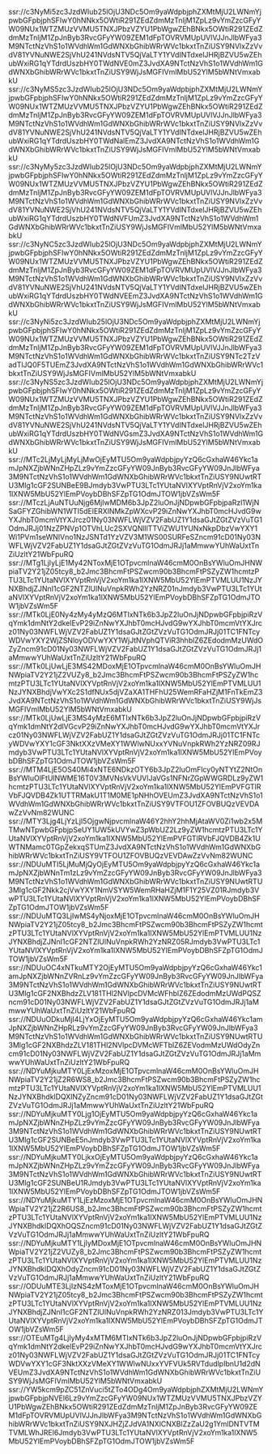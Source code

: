ssr://c3NyMi5zc3JzdWIub25lOjU3NDc5Om9yaWdpbjphZXMtMjU2LWNmYjpwbGFpbjphSFIwY0hNNkx5OWtiR291ZEdZdmMzTnljM1ZpLz9vYmZzcGFyYW09NUx1WTZMUzVVMU5TNXJPbzVZYU1PbWgwZEhBNkx5OWtiR291ZEdZdmMzTnljM1ZpJnByb3RvcGFyYW09ZEM1dFpTOVRVMUpUVlVJJnJlbWFya3M9NTctNzVhS1o1WVdhWm1GdWNXbGhibWRrWVc1bkxtTnZiUSY9NVlxZzVvdV81YVNuNWE2SjVhU241NVdsNTV5QjVaLTY1YVdINTdxelJHRjBZVU5wZEhubWxiRG1qYTdrdUszbHY0TWdNVE0mZ3JvdXA9NTctNzVhS1o1WVdhWm1GdWNXbGhibWRrWVc1bkxtTnZiUSY9WjJsMGFIVmlMbU52YlM5bWNtVmxabkU
ssr://c3NyMS5zc3JzdWIub25lOjU3NDc5Om9yaWdpbjphZXMtMjU2LWNmYjpwbGFpbjphSFIwY0hNNkx5OWtiR291ZEdZdmMzTnljM1ZpLz9vYmZzcGFyYW09NUx1WTZMUzVVMU5TNXJPbzVZYU1PbWgwZEhBNkx5OWtiR291ZEdZdmMzTnljM1ZpJnByb3RvcGFyYW09ZEM1dFpTOVRVMUpUVlVJJnJlbWFya3M9NTctNzVhS1o1WVdhWm1GdWNXbGhibWRrWVc1bkxtTnZiUSY9NVlxZzVvdV81YVNuNWE2SjVhU241NVdsNTV5QjVaLTY1YVdINTdxelJHRjBZVU5wZEhubWxiRG1qYTdrdUszbHY0TWdNalEmZ3JvdXA9NTctNzVhS1o1WVdhWm1GdWNXbGhibWRrWVc1bkxtTnZiUSY9WjJsMGFIVmlMbU52YlM5bWNtVmxabkU
ssr://c3NyMy5zc3JzdWIub25lOjU3NDc5Om9yaWdpbjphZXMtMjU2LWNmYjpwbGFpbjphSFIwY0hNNkx5OWtiR291ZEdZdmMzTnljM1ZpLz9vYmZzcGFyYW09NUx1WTZMUzVVMU5TNXJPbzVZYU1PbWgwZEhBNkx5OWtiR291ZEdZdmMzTnljM1ZpJnByb3RvcGFyYW09ZEM1dFpTOVRVMUpUVlVJJnJlbWFya3M9NTctNzVhS1o1WVdhWm1GdWNXbGhibWRrWVc1bkxtTnZiUSY9NVlxZzVvdV81YVNuNWE2SjVhU241NVdsNTV5QjVaLTY1YVdINTdxelJHRjBZVU5wZEhubWxiRG1qYTdrdUszbHY0TWdNVFUmZ3JvdXA9NTctNzVhS1o1WVdhWm1GdWNXbGhibWRrWVc1bkxtTnZiUSY9WjJsMGFIVmlMbU52YlM5bWNtVmxabkU
ssr://c3NyNC5zc3JzdWIub25lOjU3NDc5Om9yaWdpbjphZXMtMjU2LWNmYjpwbGFpbjphSFIwY0hNNkx5OWtiR291ZEdZdmMzTnljM1ZpLz9vYmZzcGFyYW09NUx1WTZMUzVVMU5TNXJPbzVZYU1PbWgwZEhBNkx5OWtiR291ZEdZdmMzTnljM1ZpJnByb3RvcGFyYW09ZEM1dFpTOVRVMUpUVlVJJnJlbWFya3M9NTctNzVhS1o1WVdhWm1GdWNXbGhibWRrWVc1bkxtTnZiUSY9NVlxZzVvdV81YVNuNWE2SjVhU241NVdsNTV5QjVaLTY1YVdINTdxelJHRjBZVU5wZEhubWxiRG1qYTdrdUszbHY0TWdNVEEmZ3JvdXA9NTctNzVhS1o1WVdhWm1GdWNXbGhibWRrWVc1bkxtTnZiUSY9WjJsMGFIVmlMbU52YlM5bWNtVmxabkU
ssr://c3NyNi5zc3JzdWIub25lOjU3NDc5Om9yaWdpbjphZXMtMjU2LWNmYjpwbGFpbjphSFIwY0hNNkx5OWtiR291ZEdZdmMzTnljM1ZpLz9vYmZzcGFyYW09NUx1WTZMUzVVMU5TNXJPbzVZYU1PbWgwZEhBNkx5OWtiR291ZEdZdmMzTnljM1ZpJnByb3RvcGFyYW09ZEM1dFpTOVRVMUpUVlVJJnJlbWFya3M9NTctNzVhS1o1WVdhWm1GdWNXbGhibWRrWVc1bkxtTnZiUSY9NTc2TzVadTlJQ0F5TUEmZ3JvdXA9NTctNzVhS1o1WVdhWm1GdWNXbGhibWRrWVc1bkxtTnZiUSY9WjJsMGFIVmlMbU52YlM5bWNtVmxabkU
ssr://c3NyNS5zc3JzdWIub25lOjU3NDc5Om9yaWdpbjphZXMtMjU2LWNmYjpwbGFpbjphSFIwY0hNNkx5OWtiR291ZEdZdmMzTnljM1ZpLz9vYmZzcGFyYW09NUx1WTZMUzVVMU5TNXJPbzVZYU1PbWgwZEhBNkx5OWtiR291ZEdZdmMzTnljM1ZpJnByb3RvcGFyYW09ZEM1dFpTOVRVMUpUVlVJJnJlbWFya3M9NTctNzVhS1o1WVdhWm1GdWNXbGhibWRrWVc1bkxtTnZiUSY9NVlxZzVvdV81YVNuNWE2SjVhU241NVdsNTV5QjVaLTY1YVdINTdxelJHRjBZVU5wZEhubWxiRG1qYTdrdUszbHY0TWdNVGsmZ3JvdXA9NTctNzVhS1o1WVdhWm1GdWNXbGhibWRrWVc1bkxtTnZiUSY9WjJsMGFIVmlMbU52YlM5bWNtVmxabkU
ssr://MTc2LjMyLjMyLjMwOjEyMTU5Om9yaWdpbjpyYzQ6cGxhaW46Ykc1amJpNXZjbWNnZHpZLz9vYmZzcGFyYW09JnByb3RvcGFyYW09JnJlbWFya3M9NTctNzVhS1o1WVdhWm1GdWNXbGhibWRrWVc1bkxtTnZiUSY9NUwtRTU3Mlg1cGF2SUNBeE9BJmdyb3VwPTU3LTc1YUtaNVlXYVptRnVjV2xoYm1ka1lXNW5MbU52YlEmPVoybDBhSFZpTG1OdmJTOW1jbVZsWm5F
ssr://MTczLjAuNTUuNjg6MjIwMDM6b3JpZ2luOnJjNDpwbGFpbjpaRzl1WjNSaGFYZGhibWN1WTI5dElERXlNMkZpWXcvP29iZnNwYXJhbT0mcHJvdG9wYXJhbT0mcmVtYXJrcz01Ny03NWFLWjVZV2FabUZ1Y1dsaGJtZGtZVzVuTG1OdmJRJj01NzZPNVp1OTVhLUc2SXVQNlllTTViZWU1YUNxNkpDbzVwYXY1Wi1PVm1seWNIVno1NzJSNTd1YzVZV3M1WS00SURFeSZncm91cD01Ny03NWFLWjVZV2FabUZ1Y1dsaGJtZGtZVzVuTG1OdmJRJj1aMmwwYUhWaUxtTnZiUzltY21WbFpuRQ
ssr://MTg1LjIyLjE1My42NToxMjE1OTpvcmlnaW46cmM0OnBsYWluOmJHNWpiaTV2Y21jZ05tcy8_b2Jmc3BhcmFtPSZwcm90b3BhcmFtPSZyZW1hcmtzPTU3LTc1YUtaNVlXYVptRnVjV2xoYm1ka1lXNW5MbU52YlEmPTVMLUU1NzJYNXBhdjZJNnI1cGF2NTZlUlNuVnpkRWh2YzNRZ01nJmdyb3VwPTU3LTc1YUtaNVlXYVptRnVjV2xoYm1ka1lXNW5MbU52YlEmPVoybDBhSFZpTG1OdmJTOW1jbVZsWm5F
ssr://MTk0LjE0Ny4zMy4yMzQ6MTIxNTk6b3JpZ2luOnJjNDpwbGFpbjpiRzVqYmk1dmNtY2dkelEvP29iZnNwYXJhbT0mcHJvdG9wYXJhbT0mcmVtYXJrcz01Ny03NWFLWjVZV2FabUZ1Y1dsaGJtZGtZVzVuTG1OdmJRJj01TC1FNTcyWDVwYXY2WjZSNloyODVwYXY1WjJtNVphQTViR3hhblZ6ZEdodmMzUWdOZyZncm91cD01Ny03NWFLWjVZV2FabUZ1Y1dsaGJtZGtZVzVuTG1OdmJRJj1aMmwwYUhWaUxtTnZiUzltY21WbFpuRQ
ssr://MTk0LjUwLjE3MS42MDoxMjE1OTpvcmlnaW46cmM0OnBsYWluOmJHNWpiaTV2Y21jZ2VUZy8_b2Jmc3BhcmFtPSZwcm90b3BhcmFtPSZyZW1hcmtzPTU3LTc1YUtaNVlXYVptRnVjV2xoYm1ka1lXNW5MbU52YlEmPTVMLUU1NzJYNXBhdjVwYXc2S1dfNUx5djVZaXA1THFhU25WemRFaHZjM1FnTkEmZ3JvdXA9NTctNzVhS1o1WVdhWm1GdWNXbGhibWRrWVc1bkxtTnZiUSY9WjJsMGFIVmlMbU52YlM5bWNtVmxabkU
ssr://MTk0LjUwLjE3MS4yMzE6MTIxNTk6b3JpZ2luOnJjNDpwbGFpbjpiRzVqYmk1dmNtY2dlVGcvP29iZnNwYXJhbT0mcHJvdG9wYXJhbT0mcmVtYXJrcz01Ny03NWFLWjVZV2FabUZ1Y1dsaGJtZGtZVzVuTG1OdmJRJj01TC1FNTcyWDVwYXY1cGF3NktXXzVMeXY1WWlwNUxxYVNuVnpkRWh2YzNRZ09RJmdyb3VwPTU3LTc1YUtaNVlXYVptRnVjV2xoYm1ka1lXNW5MbU52YlEmPVoybDBhSFZpTG1OdmJTOW1jbVZsWm5F
ssr://MTM4LjE5OS40Mi4xNTE6NDkzOTY6b3JpZ2luOmFlcy0yNTYtZ2NtOnBsYWluOlFtUlNWME16T0V3MVNsVkVUVlJaVGs1NFNrZGpWWGRDLz9yZW1hcmtzPTU3LTc1YUtaNVlXYVptRnVjV2xoYm1ka1lXNW5MbU52YlEmPVFGTlRVbFJQVDB4Zk1UTTRMakU1T1M0ME1pNHhOVEUmZ3JvdXA9NTctNzVhS1o1WVdhWm1GdWNXbGhibWRrWVc1bkxtTnZiUSY9VTFOU1ZFOVBUQzVEVDAwZzVvNm82WUNC
ssr://MTY3Ljg4LjYzLjI5OjgwNjpvcmlnaW46Y2hhY2hhMjAtaWV0Zi1wb2x5MTMwNTpwbGFpbjpSeUY1UW5kUVYwZ3pWbUZ2Lz9yZW1hcmtzPTU3LTc1YUtaNVlXYVptRnVjV2xoYm1ka1lXNW5MbU52YlEmPVFGTlRVbFJQVDB4Zk1UWTNMamc0TGpZekxqSTUmZ3JvdXA9NTctNzVhS1o1WVdhWm1GdWNXbGhibWRrWVc1bkxtTnZiUSY9VTFOU1ZFOVBUQzVEVDAwZzVvNm82WUNC
ssr://NDUuMTI5LjMuMjQyOjEyMTU5Om9yaWdpbjpyYzQ6cGxhaW46Ykc1amJpNXZjbWNnTm1zLz9vYmZzcGFyYW09JnByb3RvcGFyYW09JnJlbWFya3M9NTctNzVhS1o1WVdhWm1GdWNXbGhibWRrWVc1bkxtTnZiUSY9NUwtRTU3Mlg1cGF2Nkk2cjVwYXY1NmVSYW5WemRHaHZjM1F1Y25VZ01RJmdyb3VwPTU3LTc1YUtaNVlXYVptRnVjV2xoYm1ka1lXNW5MbU52YlEmPVoybDBhSFZpTG1OdmJTOW1jbVZsWm5F
ssr://NDUuMTQ3LjIwMS4yNjoxMjE1OTpvcmlnaW46cmM0OnBsYWluOmJHNWpiaTV2Y21jZ05tcy8_b2Jmc3BhcmFtPSZwcm90b3BhcmFtPSZyZW1hcmtzPTU3LTc1YUtaNVlXYVptRnVjV2xoYm1ka1lXNW5MbU52YlEmPTVMLUU1NzJYNXBhdjZJNnI1cGF2NTZlUlNuVnpkRWh2YzNRZ05RJmdyb3VwPTU3LTc1YUtaNVlXYVptRnVjV2xoYm1ka1lXNW5MbU52YlEmPVoybDBhSFZpTG1OdmJTOW1jbVZsWm5F
ssr://NDUuOC4xNTkuMTY2OjEyMTU5Om9yaWdpbjpyYzQ6cGxhaW46Ykc1amJpNXZjbWNnZVRnLz9vYmZzcGFyYW09JnByb3RvcGFyYW09JnJlbWFya3M9NTctNzVhS1o1WVdhWm1GdWNXbGhibWRrWVc1bkxtTnZiUSY9NUwtRTU3Mlg1cGF2NXBhdzZLV181THl2NVlpcDVMcWFhblZ6ZEdodmMzUWdPQSZncm91cD01Ny03NWFLWjVZV2FabUZ1Y1dsaGJtZGtZVzVuTG1OdmJRJj1aMmwwYUhWaUxtTnZiUzltY21WbFpuRQ
ssr://NDUuODkuMjI4LjYxOjEyMTU5Om9yaWdpbjpyYzQ6cGxhaW46Ykc1amJpNXZjbWNnZHpRLz9vYmZzcGFyYW09JnByb3RvcGFyYW09JnJlbWFya3M9NTctNzVhS1o1WVdhWm1GdWNXbGhibWRrWVc1bkxtTnZiUSY9NUwtRTU3Mlg1cGF2NXBhdzZLV181THl2NVlpcDVMcWFTblZ6ZEVodmMzUWdOdyZncm91cD01Ny03NWFLWjVZV2FabUZ1Y1dsaGJtZGtZVzVuTG1OdmJRJj1aMmwwYUhWaUxtTnZiUzltY21WbFpuRQ
ssr://NDYuMjkuMTY0LjExMzoxMjE1OTpvcmlnaW46cmM0OnBsYWluOmJHNWpiaTV2Y21jZ2R6WS8_b2Jmc3BhcmFtPSZwcm90b3BhcmFtPSZyZW1hcmtzPTU3LTc1YUtaNVlXYVptRnVjV2xoYm1ka1lXNW5MbU52YlEmPTVMLUU1NzJYNXBhdklDQXlNZyZncm91cD01Ny03NWFLWjVZV2FabUZ1Y1dsaGJtZGtZVzVuTG1OdmJRJj1aMmwwYUhWaUxtTnZiUzltY21WbFpuRQ
ssr://NDYuMjkuMTY0Ljg1OjEyMTU5Om9yaWdpbjpyYzQ6cGxhaW46Ykc1amJpNXZjbWNnZHpZLz9vYmZzcGFyYW09JnByb3RvcGFyYW09JnJlbWFya3M9NTctNzVhS1o1WVdhWm1GdWNXbGhibWRrWVc1bkxtTnZiUSY9NUwtRTU3Mlg1cGF2SUNBeE5nJmdyb3VwPTU3LTc1YUtaNVlXYVptRnVjV2xoYm1ka1lXNW5MbU52YlEmPVoybDBhSFZpTG1OdmJTOW1jbVZsWm5F
ssr://NDYuMjkuMTY0LjkxOjEyMTU5Om9yaWdpbjpyYzQ6cGxhaW46Ykc1amJpNXZjbWNnZHpZLz9vYmZzcGFyYW09JnByb3RvcGFyYW09JnJlbWFya3M9NTctNzVhS1o1WVdhWm1GdWNXbGhibWRrWVc1bkxtTnZiUSY9NUwtRTU3Mlg1cGF2SUNBeU1RJmdyb3VwPTU3LTc1YUtaNVlXYVptRnVjV2xoYm1ka1lXNW5MbU52YlEmPVoybDBhSFZpTG1OdmJTOW1jbVZsWm5F
ssr://NDYuMjkuMTY1LjEzMzoxMjE1OTpvcmlnaW46cmM0OnBsYWluOmJHNWpiaTV2Y21jZ2R6US8_b2Jmc3BhcmFtPSZwcm90b3BhcmFtPSZyZW1hcmtzPTU3LTc1YUtaNVlXYVptRnVjV2xoYm1ka1lXNW5MbU52YlEmPTVMLUU1NzJYNXBhdklDQXhOQSZncm91cD01Ny03NWFLWjVZV2FabUZ1Y1dsaGJtZGtZVzVuTG1OdmJRJj1aMmwwYUhWaUxtTnZiUzltY21WbFpuRQ
ssr://NDYuMjkuMTY1LjIyMDoxMjE1OTpvcmlnaW46cmM0OnBsYWluOmJHNWpiaTV2Y21jZ2VUZy8_b2Jmc3BhcmFtPSZwcm90b3BhcmFtPSZyZW1hcmtzPTU3LTc1YUtaNVlXYVptRnVjV2xoYm1ka1lXNW5MbU52YlEmPTVMLUU1NzJYNXBhdklDQXhOdyZncm91cD01Ny03NWFLWjVZV2FabUZ1Y1dsaGJtZGtZVzVuTG1OdmJRJj1aMmwwYUhWaUxtTnZiUzltY21WbFpuRQ
ssr://ODUuMTE3LjIzNS4zMToxMjE1OTpvcmlnaW46cmM0OnBsYWluOmJHNWpiaTV2Y21jZ05tcy8_b2Jmc3BhcmFtPSZwcm90b3BhcmFtPSZyZW1hcmtzPTU3LTc1YUtaNVlXYVptRnVjV2xoYm1ka1lXNW5MbU52YlEmPTVMLUU1NzJYNXBhdjZJNnI1cGF2NTZlUlNuVnpkRWh2YzNRZ013Jmdyb3VwPTU3LTc1YUtaNVlXYVptRnVjV2xoYm1ka1lXNW5MbU52YlEmPVoybDBhSFZpTG1OdmJTOW1jbVZsWm5F
ssr://OTEuMTg4LjIyMy4xMTM6MTIxNTk6b3JpZ2luOnJjNDpwbGFpbjpiRzVqYmk1dmNtY2dkelEvP29iZnNwYXJhbT0mcHJvdG9wYXJhbT0mcmVtYXJrcz01Ny03NWFLWjVZV2FabUZ1Y1dsaGJtZGtZVzVuTG1OdmJRJj01TC1FNTcyWDVwYXY1cGF3NktXXzVMeXY1WWlwNUxxYVFVUk5RVTdudlpIbnU1d2dNVEUmZ3JvdXA9NTctNzVhS1o1WVdhWm1GdWNXbGhibWRrWVc1bkxtTnZiUSY9WjJsMGFIVmlMbU52YlM5bWNtVmxabkU
ssr://YW5kcm9pZC51ZnVuci5tZTo4ODg4Om9yaWdpbjphZXMtMjU2LWNmYjpwbGFpbjpNVEl6Lz9vYmZzcGFyYW09NUx1WTZMUzVVMU5TNXJPbzVZYU1PbWgwZEhBNkx5OWtiR291ZEdZdmMzTnljM1ZpJnByb3RvcGFyYW09ZEM1dFpTOVRVMUpUVlVJJnJlbWFya3M9NTctNzVhS1o1WVdhWm1GdWNXbGhibWRrWVc1bkxtTnZiUSY9NXJHZjZJdVA1NXlCNXBlZzZaU2g1YmlDNTVTMTVMLWhJREl6Jmdyb3VwPTU3LTc1YUtaNVlXYVptRnVjV2xoYm1ka1lXNW5MbU52YlEmPVoybDBhSFZpTG1OdmJTOW1jbVZsWm5F
